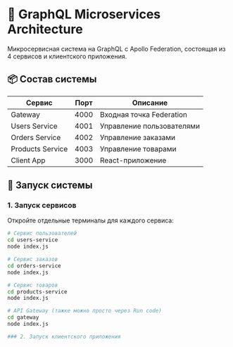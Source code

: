 # 🚀 GraphQL Microservices Architecture

Микросервисная система на GraphQL с Apollo Federation, состоящая из 4 сервисов и клиентского приложения.

## 📦 Состав системы

| Сервис           | Порт  | Описание                  |
|------------------|-------|---------------------------|
| Gateway          | 4000  | Входная точка Federation  |
| Users Service    | 4001  | Управление пользователями |
| Orders Service   | 4002  | Управление заказами       |
| Products Service | 4003  | Управление товарами       |
| Client App       | 3000  | React-приложение          |


## 🚀 Запуск системы

### 1. Запуск сервисов

Откройте отдельные терминалы для каждого сервиса:

```bash
# Сервис пользователей
cd users-service
node index.js

# Сервис заказов
cd orders-service
node index.js

# Сервис товаров
cd products-service
node index.js

# API Gateway (тажке можно просто через Run code)
cd gateway
node index.js

### 2. Запуск клиентского приложения
